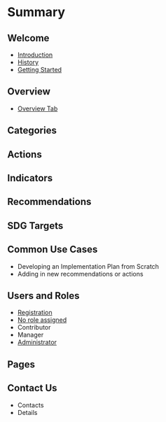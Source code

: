 # Summary

## Welcome

* [Introduction](README.md)
* [History](history.md)
* [Getting Started](getting-started.md)

## Overview

* [Overview Tab](overview/overview.md)

## Categories

## Actions

## Indicators

## Recommendations

## SDG Targets

## Common Use Cases

* Developing an Implementation Plan from Scratch
* Adding in new recommendations or actions

## Users and Roles

* [Registration](users-and-roles/registration.md)
* [No role assigned](users-and-roles/no-role-assigned.md)
* Contributor
* Manager
* [Administrator](users-and-roles/administrator.md)

## Pages

## Contact Us

* Contacts
* Details

